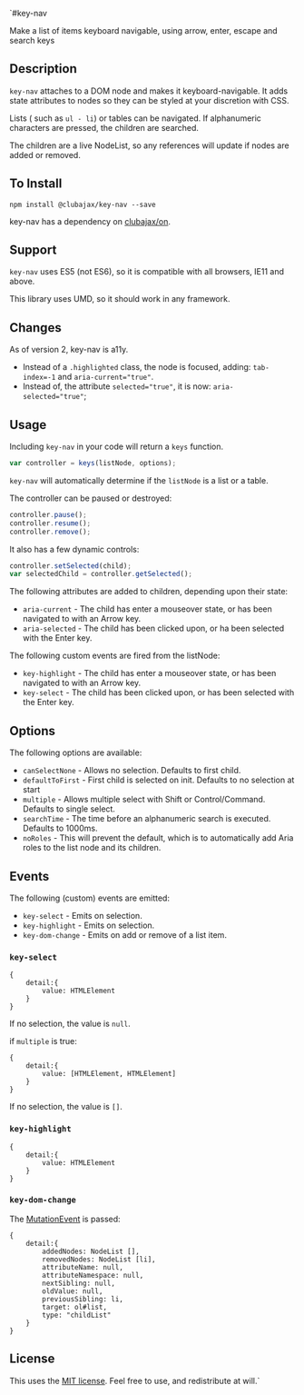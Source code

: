 `#key-nav

Make a list of items keyboard navigable, using arrow, enter, escape and search keys

## Description

`key-nav` attaches to a DOM node and makes it keyboard-navigable. It adds state attributes to nodes so they can be styled 
at your discretion with CSS.

Lists ( such as `ul - li`) or tables can be navigated. If alphanumeric characters are pressed, the children are 
searched.

The children are a live NodeList, so any references will update if nodes are added or removed.

## To Install

    npm install @clubajax/key-nav --save
    
key-nav has a dependency on [clubajax/on](https://github.com/clubajax/on).

## Support

`key-nav` uses ES5 (not ES6), so it is compatible with all browsers, IE11 and above.

This library uses UMD, so it should work in any framework.

## Changes

As of version 2, key-nav is a11y. 
 * Instead of a `.highlighted` class, the node is focused, adding: `tab-index=-1` and `aria-current="true"`.
 * Instead of, the attribute `selected="true"`, it is now: `aria-selected="true"`;

## Usage

Including `key-nav` in your code will return a `keys` function.

```jsx harmony
var controller = keys(listNode, options);
```

`key-nav` will automatically determine if the `listNode` is a list or a table.

The controller can be paused or destroyed:
```jsx harmony
controller.pause();
controller.resume();
controller.remove();
```

It also has a few dynamic controls:
```jsx harmony
controller.setSelected(child);
var selectedChild = controller.getSelected();
```

The following attributes are added to children, depending upon their state:

 * `aria-current` - The child has enter a mouseover state, or has been navigated to with an Arrow key.
 * `aria-selected` - The child has been clicked upon, or ha been selected with the Enter key. 

The following custom events are fired from the listNode:

 * `key-highlight` - The child has enter a mouseover state, or has been navigated to with an Arrow key.
 * `key-select` - The child has been clicked upon, or has been selected with the Enter key. 

## Options

The following options are available:

 * `canSelectNone` - Allows no selection. Defaults to first child.
 * `defaultToFirst` - First child is selected on init. Defaults to no selection at start
 * `multiple` - Allows multiple select with Shift or Control/Command. Defaults to single select.
 * `searchTime` - The time before an alphanumeric search is executed. Defaults to 1000ms.
 * `noRoles` - This will prevent the default, which is to automatically add Aria roles to the list node and its children.

## Events

The following (custom) events are emitted:

 * `key-select` - Emits on selection.
 * `key-highlight` - Emits on selection.
 * `key-dom-change` - Emits on add or remove of a list item.

### `key-select`

    {
        detail:{
            value: HTMLElement
        }
    }

If no selection, the value is `null`.

if `multiple` is true:

    {
        detail:{
            value: [HTMLElement, HTMLElement]
        }
    }

If no selection, the value is `[]`.

### `key-highlight`

    {
        detail:{
            value: HTMLElement
        }
    }

### `key-dom-change`
The [MutationEvent](https://developer.mozilla.org/en-US/docs/Web/API/MutationObserver) is passed:

    {
        detail:{
            addedNodes: NodeList [],
            removedNodes: NodeList [li],
            attributeName: null,
            attributeNamespace: null,
            nextSibling: null,
            oldValue: null,
            previousSibling: li,
            target: ol#list,
            type: "childList"
        }
    }

## License

This uses the [MIT license](./LICENSE). Feel free to use, and redistribute at will.`
